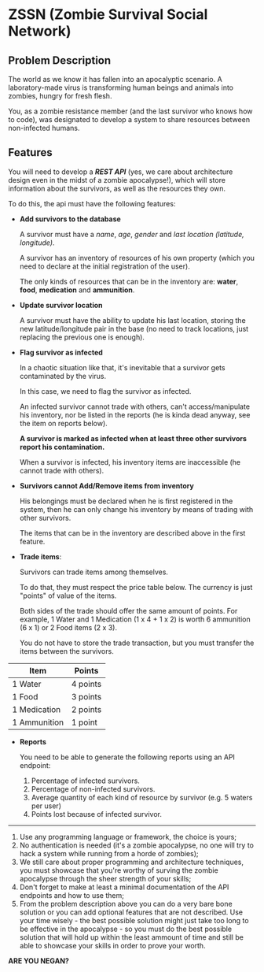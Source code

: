 # ZSSN (Zombie Survival Social Network)

## Problem Description

The world as we know it has fallen into an apocalyptic scenario. A laboratory-made virus is transforming human beings and animals into zombies, hungry for fresh flesh.

You, as a zombie resistance member (and the last survivor who knows how to code), was designated to develop a system to share resources between non-infected humans.

## Features

You will need to develop a ***REST API*** (yes, we care about architecture design even in the midst of a zombie apocalypse!), which will store information about the survivors, as well as the resources they own.

To do this, the api must have the following features:

- **Add survivors to the database**

  A survivor must have a *name*, *age*, *gender* and *last location (latitude, longitude)*.

  A survivor has an inventory of resources of his own property (which you need to declare at the initial registration of the user).

  The only kinds of resources that can be in the inventory are: **water**, **food**, **medication** and **ammunition**.

- **Update survivor location**

  A survivor must have the ability to update his last location, storing the new latitude/longitude pair in the base (no need to track locations, just replacing the previous one is enough).

- **Flag survivor as infected**

  In a chaotic situation like that, it's inevitable that a survivor gets contaminated by the virus.

  In this case, we need to flag the survivor as infected.

  An infected survivor cannot trade with others, can't access/manipulate his inventory, nor be listed in the reports (he is kinda dead anyway, see the item on reports below).

  **A survivor is marked as infected when at least three other survivors report his contamination.**

  When a survivor is infected, his inventory items are inaccessible (he cannot trade with others).

- **Survivors cannot Add/Remove items from inventory**

  His belongings must be declared when he is first registered in the system, then he can only change his inventory by means of trading with other survivors.

  The items that can be in the inventory are described above in the first feature.

- **Trade items**:

  Survivors can trade items among themselves.

  To do that, they must respect the price table below. The currency is just "points" of value of the items.

  Both sides of the trade should offer the same amount of points. For example, 1 Water and 1 Medication (1 x 4 + 1 x 2) is worth 6 ammunition (6 x 1) or 2 Food items (2 x 3).

  You do not have to store the trade transaction, but you must transfer the items between the survivors.

| Item         | Points   |
|--------------|----------|
| 1 Water      | 4 points |
| 1 Food       | 3 points |
| 1 Medication | 2 points |
| 1 Ammunition | 1 point |

- **Reports**

  You need to be able to generate the following reports using an API endpoint:

    1. Percentage of infected survivors.
    1. Percentage of non-infected survivors.
    3. Average quantity of each kind of resource by survivor (e.g. 5 waters per user)
    4. Points lost because of infected survivor.

---------------------------------------

1. Use any programming language or framework, the choice is yours;
2. No authentication is needed (it's a zombie apocalypse, no one will try to hack a system while running from a horde of zombies);
3. We still care about proper programming and architecture techniques, you must showcase that you're worthy of surving the zombie apocalypse through the sheer strength of your skills;
4. Don't forget to make at least a minimal documentation of the API endpoints and how to use them;
5. From the problem description above you can do a very bare bone solution or you can add optional features that are not described. Use your time wisely - the best possible solution might just take too long to be effective in the apocalypse - so you must do the best possible solution that will hold up within the least ammount of time and still be able to showcase your skills in order to prove your worth.

**ARE YOU NEGAN?**

